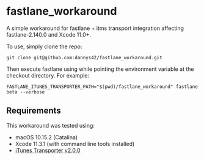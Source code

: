 # fastlane_workaround
A simple workaround for fastlane + itms transport integration affecting fastlane-2.140.0 and Xcode 11.0+.

To use, simply clone the repo:

```
git clone git@github.com:dannys42/fastlane_workaround.git
```

Then execute fastlane using while pointing the environment variable at the checkout directory.  For example:

```
FASTLANE_ITUNES_TRANSPORTER_PATH="$(pwd)/fastlane_workaround" fastlane beta --verbose
```


## Requirements

This workaround was tested using:

 - macOS 10.15.2 (Catalina)
 - Xcode 11.3.1  (with command line tools installed)
 - [iTunes Transporter v2.0.0](https://help.apple.com/itc/transporteruserguide/en.lproj/static.html)

